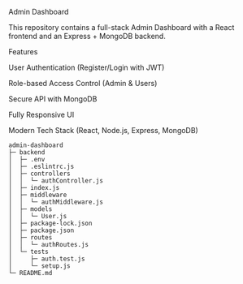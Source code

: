 Admin Dashboard

This repository contains a full-stack Admin Dashboard with a React frontend and an Express + MongoDB backend.

Features

User Authentication (Register/Login with JWT)

Role-based Access Control (Admin & Users)

Secure API with MongoDB

Fully Responsive UI

Modern Tech Stack (React, Node.js, Express, MongoDB)

```
admin-dashboard
├─ backend
│  ├─ .env
│  ├─ .eslintrc.js
│  ├─ controllers
│  │  └─ authController.js
│  ├─ index.js
│  ├─ middleware
│  │  └─ authMiddleware.js
│  ├─ models
│  │  └─ User.js
│  ├─ package-lock.json
│  ├─ package.json
│  ├─ routes
│  │  └─ authRoutes.js
│  └─ tests
│     ├─ auth.test.js
│     └─ setup.js
└─ README.md

```